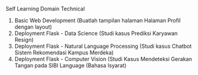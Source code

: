 Self Learning Domain Technical
1. Basic Web Development (Buatlah tampilan halaman Halaman Profil dengan layout)
2. Deployment Flask - Data Science (Studi kasus Prediksi Karyawan Resign)
3. Deployment Flask - Natural Language Processing (Studi kasus Chatbot Sistem Rekomendasi Kampus Merdeka)
4. Deployment Flask - Computer Vision (Studi Kasus Mendeteksi Gerakan Tangan pada SIBI Language (Bahasa Isyarat)

